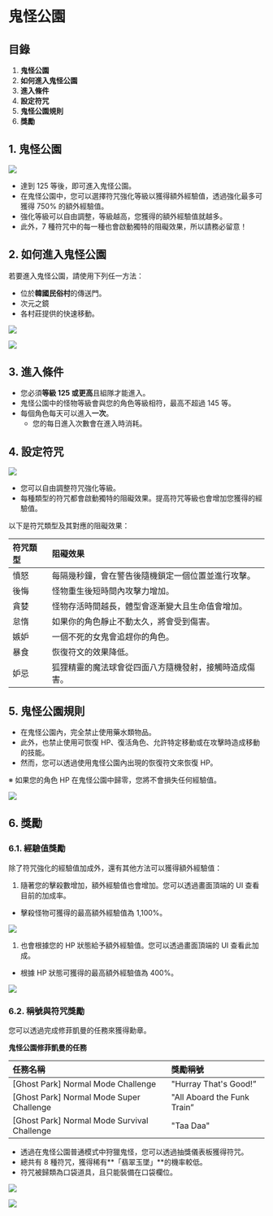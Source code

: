 # 鬼怪公園
## 目錄
1.  **鬼怪公園**
2.  **如何進入鬼怪公園**
3.  **進入條件**
4.  **設定符咒**
5.  **鬼怪公園規則**
6.  **獎勵**
## 1. 鬼怪公園

![](/images/msn-101/beginners-guide/monster-and-dungeon/image_1747236326105_222.png)

*   達到 125 等後，即可進入鬼怪公園。
*   在鬼怪公園中，您可以選擇符咒強化等級以獲得額外經驗值，透過強化最多可獲得 750% 的額外經驗值。
*   強化等級可以自由調整，等級越高，您獲得的額外經驗值就越多。
*   此外，7 種符咒中的每一種也會啟動獨特的阻礙效果，所以請務必留意！
## 2. 如何進入鬼怪公園

若要進入鬼怪公園，請使用下列任一方法：

*   位於**韓國民俗村**的傳送門。
*   次元之鏡
*   各村莊提供的快速移動。

![](/images/msn-101/beginners-guide/monster-and-dungeon/image_1747236326105_71.png)

![](/images/msn-101/beginners-guide/monster-and-dungeon/image_1747236326105_956.png)

## 3. 進入條件
*   您必須**等級 125 或更高**且組隊才能進入。
*   鬼怪公園中的怪物等級會與您的角色等級相符，最高不超過 145 等。
*   每個角色每天可以進入**一次**。
    *   您的每日進入次數會在進入時消耗。
## 4. 設定符咒

![](/images/msn-101/beginners-guide/monster-and-dungeon/image_1747236326105_157.png)

*   您可以自由調整符咒強化等級。
*   每種類型的符咒都會啟動獨特的阻礙效果。提高符咒等級也會增加您獲得的經驗值。

以下是符咒類型及其對應的阻礙效果：

| 符咒類型 | 阻礙效果 |
|:---|:---|
| 憤怒 | 每隔幾秒鐘，會在警告後隨機鎖定一個位置並進行攻擊。 |
| 後悔 | 怪物重生後短時間內攻擊力增加。 |
| 貪婪 | 怪物存活時間越長，體型會逐漸變大且生命值會增加。 |
| 怠惰 | 如果你的角色靜止不動太久，將會受到傷害。 |
| 嫉妒 | 一個不死的女鬼會追趕你的角色。 |
| 暴食 | 恢復符文的效果降低。 |
| 妒忌 | 狐狸精靈的魔法球會從四面八方隨機發射，接觸時造成傷害。 |

## 5. 鬼怪公園規則
*   在鬼怪公園內，完全禁止使用藥水類物品。
*   此外，也禁止使用可恢復 HP、復活角色、允許特定移動或在攻擊時造成移動的技能。
*   然而，您可以透過使用鬼怪公園內出現的恢復符文來恢復 HP。

※ 如果您的角色 HP 在鬼怪公園中歸零，您將不會損失任何經驗值。

![](/images/msn-101/beginners-guide/monster-and-dungeon/image_1747236326105_615.png)

## 6. 獎勵
### 6.1. 經驗值獎勵

除了符咒強化的經驗值加成外，還有其他方法可以獲得額外經驗值：

1.  隨著您的擊殺數增加，額外經驗值也會增加。您可以透過畫面頂端的 UI 查看目前的加成率。
*   擊殺怪物可獲得的最高額外經驗值為 1,100%。

![](/images/msn-101/beginners-guide/monster-and-dungeon/image_1747236326105_307.png)

1.  也會根據您的 HP 狀態給予額外經驗值。您可以透過畫面頂端的 UI 查看此加成。
*   根據 HP 狀態可獲得的最高額外經驗值為 400%。

![](/images/msn-101/beginners-guide/monster-and-dungeon/image_1747236326105_25.png)

### 6.2. 稱號與符咒獎勵

您可以透過完成修菲凱曼的任務來獲得勳章。

**鬼怪公園修菲凱曼的任務**

| 任務名稱 | 獎勵稱號 |
|:---|:---|
| [Ghost Park] Normal Mode Challenge | "Hurray That's Good!” |
| [Ghost Park] Normal Mode Super Challenge | "All Aboard the Funk Train” |
| [Ghost Park] Normal Mode Survival Challenge | "Taa Daa" |

*   透過在鬼怪公園普通模式中狩獵鬼怪，您可以透過抽獎儀表板獲得符咒。
*   總共有 8 種符咒，獲得稀有**「翡翠玉墜」**的機率較低。
*   符咒被歸類為口袋道具，且只能裝備在口袋欄位。

![](/images/msn-101/beginners-guide/monster-and-dungeon/image_1747236326105_916.png)

![](/images/msn-101/beginners-guide/monster-and-dungeon/image_1747236326105_369.png)